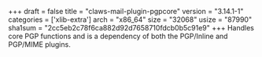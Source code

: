 +++
draft = false
title = "claws-mail-plugin-pgpcore"
version = "3.14.1-1"
categories = ['xlib-extra']
arch = "x86_64"
size = "32068"
usize = "87990"
sha1sum = "2cc5eb2c78f6ca882d92d7658710fdcb0b5c91e9"
+++
Handles core PGP functions and is a dependency of both the PGP/Inline and PGP/MIME plugins.